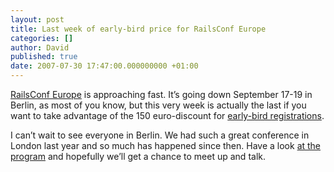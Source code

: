 ```yaml
---
layout: post
title: Last week of early-bird price for RailsConf Europe
categories: []
author: David
published: true
date: 2007-07-30 17:47:00.000000000 +01:00
---
```

<p><a href="http://www.railsconfeurope.com/">RailsConf Europe</a> is approaching fast. It&#8217;s going down September 17-19 in Berlin, as most of you know, but this very week is actually the last if you want to take advantage of the 150 euro-discount for <a href="http://www.railsconfeurope.com/pub/w/61/register.html">early-bird registrations</a>.</p>
<p>I can&#8217;t wait to see everyone in Berlin. We had such a great conference in London last year and so much has happened since then. Have a look <a href="http://www.railsconfeurope.com/railseurope2007/schedule/">at the program</a> and hopefully we&#8217;ll get a chance to meet up and talk.</p>